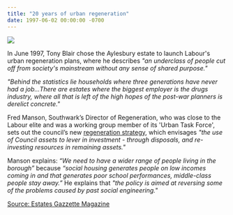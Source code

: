```yaml
---
title: "20 years of urban regeneration"
date: 1997-06-02 00:00:00 -0700
---
```


![](http://35percent.org/img/blairvisitsaylesbury1997.jpg)

In June 1997, Tony Blair chose the Aylesbury estate to launch Labour's urban regeneration plans, where he describes _"an underclass of people cut off from society's mainstream without any sense of shared purpose."_

_"Behind the statistics lie households where three generations have never had a job...There are estates where the biggest employer is the drugs industry, where all that is left of the high hopes of the post-war planners is derelict concrete."_

Fred Manson, Southwark’s Director of Regeneration, who was close to the Labour elite and was a working group member of its 'Urban Task Force', sets out the council’s new [regeneration strategy](http://heygate.github.io/img/RegenerationStrategy.pdf), which envisages _"the use of Council assets to lever in investment - through disposals, and re-investing resources in remaining assets."_ 

Manson explains: _“We need to have a wider range of people living in the borough”_ because _“social housing generates people on low incomes coming in and that generates poor school performances, middle-class people stay away.”_  He explains that _"the policy is aimed at reversing some of the problems caused by past social engineering."_

[Source: Estates Gazzette Magazine](https://bit.ly/36OV20E)
